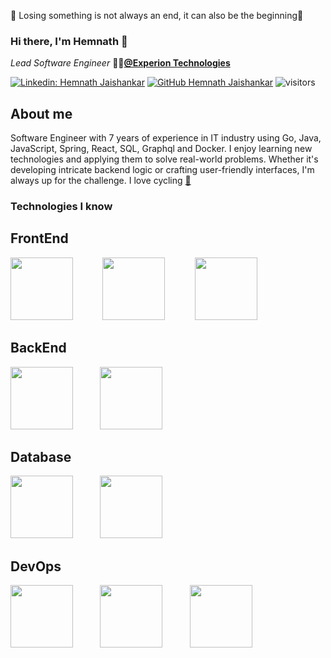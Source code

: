 🙂 Losing something is not always an end, it can also be the beginning💪
### Hi there, I'm Hemnath 👋

_Lead Software Engineer_ 🧑‍💻<a href="https://www.experionglobal.com/" target="_blank"><b>@Experion Technologies</b></a>

[![Linkedin: Hemnath Jaishankar](https://img.shields.io/badge/-Hemnath-blue?style=flat-square&logo=Linkedin&logoColor=white&link=https://www.linkedin.com/in/hemnath-jaishankar/)](https://www.linkedin.com/in/hemnath-jaishankar)
[![GitHub Hemnath Jaishankar](https://img.shields.io/github/followers/SriHemnath?label=follow&style=social)](https://github.com/SriHemnath)
![visitors](https://visitor-badge.glitch.me/badge?page_id=SriHemnath.visitor-badge)
<!---[![Resume](https://img.shields.io/badge/Resume-Download-brightgreen)](https://drive.google.com/file/d/1hjPG_U2TKk98ouIS87MG7d6ECvVW4K69/view?usp=sharing)-->

## About me

Software Engineer with 7 years of experience in IT industry using Go, Java, JavaScript, Spring, React, SQL, Graphql and Docker. I enjoy learning new technologies and applying them to solve real-world problems. Whether it's developing intricate backend logic or crafting user-friendly interfaces, I'm always up for the challenge.
I love cycling <a href="https://www.strava.com/athletes/83250173" target="_blank"><b>🚴</b></a>

### Technologies I know

## FrontEnd
<code><a href="https://react.dev/" target="_blank"><img height="100" src="https://www.vectorlogo.zone/logos/reactjs/reactjs-ar21.svg"></a></code> &nbsp;&nbsp;&nbsp;&nbsp;&nbsp;&nbsp;&nbsp;&nbsp;&nbsp;&nbsp;
<code><a href="https://nextjs.org/" target="_blank"><img height="100" src="https://www.vectorlogo.zone/logos/nextjs/nextjs-icon.svg"></a></code> &nbsp;&nbsp;&nbsp;&nbsp;&nbsp;&nbsp;&nbsp;&nbsp;&nbsp;&nbsp;
<code><a href="https://www.typescriptlang.org/" target="_blank"><img height="100" src="https://www.vectorlogo.zone/logos/typescriptlang/typescriptlang-icon.svg"></a></code>

## BackEnd
<code><a href="https://go.dev/" target="_blank"><img height="100" src="https://www.vectorlogo.zone/logos/golang/golang-official.svg"></a></code>&nbsp;&nbsp;&nbsp;&nbsp;&nbsp;&nbsp;&nbsp;&nbsp;&nbsp;&nbsp;
<code><a href="https://spring.io/" target="_blank"><img height="100" src="https://www.vectorlogo.zone/logos/springio/springio-icon.svg"></a></code>

## Database
<code><a href="https://graphql.org/" target="_blank"><img height="100" src="https://www.vectorlogo.zone/logos/graphql/graphql-icon.svg"></a></code>&nbsp;&nbsp;&nbsp;&nbsp;&nbsp;&nbsp;&nbsp;&nbsp;&nbsp;&nbsp;
<code><a href="https://www.postgresql.org/" target="_blank"><img height="100" src="https://www.vectorlogo.zone/logos/postgresql/postgresql-horizontal.svg"></a></code>

## DevOps
<code><a href="https://www.docker.com/" target="\_blank"><img height="100" src="https://www.vectorlogo.zone/logos/docker/docker-icon.svg"></a></code>&nbsp;&nbsp;&nbsp;&nbsp;&nbsp;&nbsp;&nbsp;&nbsp;&nbsp;&nbsp;
<code><a href="https://kubernetes.io/" target="_blank"><img height="100" src="https://www.vectorlogo.zone/logos/kubernetes/kubernetes-icon.svg"></a></code>&nbsp;&nbsp;&nbsp;&nbsp;&nbsp;&nbsp;&nbsp;&nbsp;&nbsp;&nbsp;
<code><a href="https://cloud.google.com/" target="_blank"><img height="100" src="https://www.vectorlogo.zone/logos/google_cloud/google_cloud-icon.svg"></a></code>

[instagram]: https://www.instagram.com/hemnath_j
[facebook]: https://www.facebook.com/hemnath.jaishankar
[linkedin]: https://www.linkedin.com/in/hemnath-jaishankar
[github]: https://github.com/SriHemnath
[vscode]: https://code.visualstudio.com
[sql]: https://www.oracle.com/in/database/technologies/appdev/sqldeveloper-landing.html
[mysql]: https://www.mysql.com
[gitlab]: https://gitlab.com/HemnathJaishankar
[java]: https://www.java.com/en
[go]: https://go.dev
<!--
**SriHemnath/SriHemnath** is a ✨ _special_ ✨ repository because its `README.md` (this file) appears on your GitHub profile.

Here are some ideas to get you started:

- 🔭 I’m currently working on ...
- 🌱 I’m currently learning ...
- 👯 I’m looking to collaborate on ...
- 🤔 I’m looking for help with ...
- 💬 Ask me about ...
- 📫 How to reach me: ...
- 😄 Pronouns: ...
- ⚡ Fun fact: ...
-->
